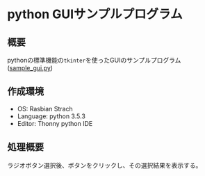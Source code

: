 # python GUIサンプルプログラム

## 概要
pythonの標準機能の`tkinter`を使ったGUIのサンプルプログラム([sample_gui.py](./sample_gui.py))

## 作成環境
- OS: Rasbian Strach
- Language: python 3.5.3
- Editor: Thonny python IDE

## 処理概要
ラジオボタン選択後、ボタンをクリックし、その選択結果を表示する。
